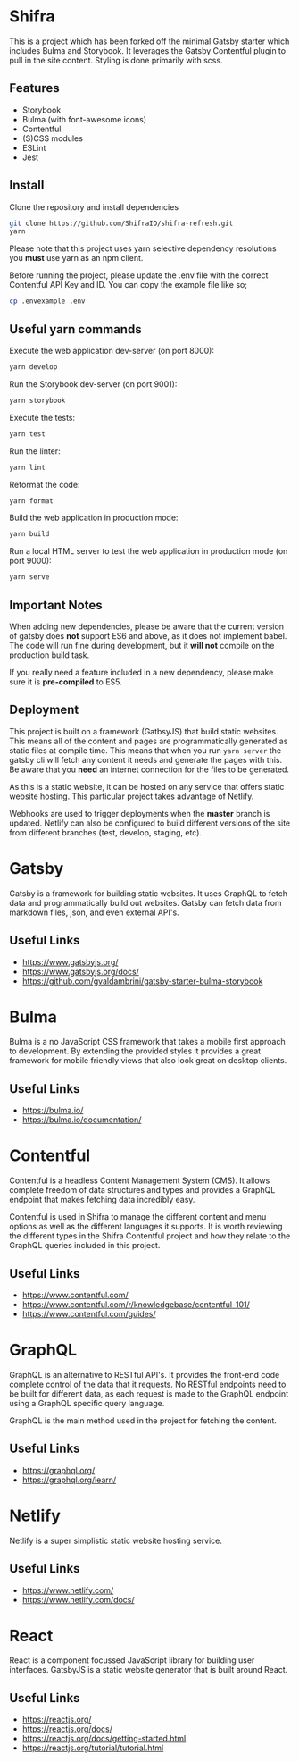 # Shifra

This is a project which has been forked off the minimal Gatsby starter which includes Bulma and Storybook. It leverages the Gatsby Contentful plugin to pull in the site content. Styling is done primarily with scss.

## Features  

* Storybook
* Bulma (with font-awesome icons)
* Contentful
* (S)CSS modules
* ESLint
* Jest



## Install

Clone the repository and install dependencies

```sh
git clone https://github.com/ShifraIO/shifra-refresh.git
yarn
```

Please note that this project uses yarn selective dependency resolutions you **must** use yarn as an npm client.

Before running the project, please update the .env file with the correct Contentful API Key and ID.
You can copy the example file like so;

```sh
cp .envexample .env
```

## Useful yarn commands

Execute the web application dev-server (on port 8000):

```sh
yarn develop
```

Run the Storybook dev-server (on port 9001):

```sh
yarn storybook
```

Execute the tests:

```sh
yarn test
```

Run the linter:

```sh
yarn lint
```

Reformat the code:

```sh
yarn format
```

Build the web application in production mode:

```sh
yarn build
```

Run a local HTML server to test the web application in production mode (on port 9000):

```sh
yarn serve
```

## Important Notes

When adding new dependencies, please be aware that the current version of gatsby does **not** support ES6 and above, as it does not implement babel. The code will run fine during development, but it **will not** compile on the production build task.

If you really need a feature included in a new dependency, please make sure it is **pre-compiled** to ES5.

## Deployment

This project is built on a framework (GatbsyJS) that build static websites. This means all of the content and pages are programmatically generated as static files at compile time. This means that when you run `yarn server` the gatsby cli will fetch any content it needs and generate the pages with this. Be aware that you **need** an internet connection for the files to be generated.

As this is a static website, it can be hosted on any service that offers static website hosting. This particular project takes advantage of Netlify.

Webhooks are used to trigger deployments when the **master** branch is updated. Netlify can also be configured to build different versions of the site from different branches (test, develop, staging, etc).

# Gatsby

Gatsby is a framework for building static websites. It uses GraphQL to fetch data and programmatically build out websites. Gatsby can fetch data from markdown files, json, and even external API's.

## Useful Links

* https://www.gatsbyjs.org/
* https://www.gatsbyjs.org/docs/
* https://github.com/gvaldambrini/gatsby-starter-bulma-storybook

# Bulma

Bulma is a no JavaScript CSS framework that takes a mobile first approach to development.
By extending the provided styles it provides a great framework for mobile friendly views that also look great on desktop clients.

## Useful Links

* https://bulma.io/
* https://bulma.io/documentation/

# Contentful

Contentful is a headless Content Management System (CMS). It allows complete freedom of data structures and types and provides a GraphQL endpoint that makes fetching data incredibly easy.

Contentful is used in Shifra to manage the different content and menu options as well as the different languages it supports. It is worth reviewing the different types in the Shifra Contentful project and how they relate to the GraphQL queries included in this project.

## Useful Links

* https://www.contentful.com/
* https://www.contentful.com/r/knowledgebase/contentful-101/
* https://www.contentful.com/guides/

# GraphQL

GraphQL is an alternative to RESTful API's. It provides the front-end code complete control of the data that it requests. No RESTful endpoints need to be built for different data, as each request is made to the GraphQL endpoint using a GraphQL specific query language.

GraphQL is the main method used in the project for fetching the content.

## Useful Links

* https://graphql.org/
* https://graphql.org/learn/

# Netlify

Netlify is a super simplistic static website hosting service.

## Useful Links

* https://www.netlify.com/
* https://www.netlify.com/docs/

# React

React is a component focussed JavaScript library for building user interfaces. GatsbyJS is a static website generator that is built around React.

## Useful Links

* https://reactjs.org/
* https://reactjs.org/docs/
* https://reactjs.org/docs/getting-started.html
* https://reactjs.org/tutorial/tutorial.html
